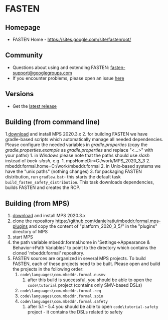# FASTEN

## Homepage
- FASTEN Home - https://sites.google.com/site/fastenroot/

## Community
- Questions about using and extending FASTEN: fasten-support@googlegroups.com
- If you encounter problems, please open an issue [here](https://github.com/mbeddr/mbeddr.formal/issues)

## Versions
- Get the [latest release](https://github.com/mbeddr/mbeddr.formal/releases)

## Building (from command line)

1.[download](https://www.jetbrains.com/mps/download/previous.html) and install MPS 2020.3.x
2. for building FASTEN we have gradle-based scripts which automatically manage all needed dependencies. Please configure the needed variables in *gradle.properties* (copy the *gradle.properties.example* as *gradle.properties* and replace "<...>" with your paths)
    1. in *Windows* please note that the paths should use *slash* instead of *back-slash*, e.g.
        1. mpsHomeDir=C:/work/MPS_2020_3_3
        2. mbeddr.formal.home=C:/work/mbeddr.formal 
    2. in Unix-based systems we have the "unix paths" (nothing changes)
3. for packaging FASTEN distribution, run `gradlew.bat`- this starts the default task `build_fasten_safety_distribution`. This task downloads dependencies, builds FASTEN and creates the RCP.

## Building (from MPS)
1. [download](https://www.jetbrains.com/mps/download/previous.html) and install MPS 2020.3.x
2. clone the repository https://github.com/danielratiu/mbeddr.formal.mps-plugins and copy the content of "platform_2020_3_5/" in the "plugins" directory of MPS
3. start MPS
4. the path variable mbeddr.formal.home in 'Settings->Appearance & Behavior->Path Variables' to point to the directory which contains the cloned 'mbeddr.formal' repository.
5. FASTEN sources are organized in several MPS projects. To build FASTEN, each of these projects need to be built. Please open and build the projects in the following order:
    1. `code\languages\com.mbeddr.formal.nusmv`
        1. after this build is successful, you should be able to open the `code\tutorial` project (contains only SMV-based DSLs)
    2. `code\languages\com.mbeddr.formal.req`
    3. `code\languages\com.mbeddr.formal.spin`
    4. `code\languages\com.mbeddr.formal.safety`
        1. after 5.1 - 5.4 you should be able to open `code\tutorial-safety` project - it contains the DSLs related to safety
